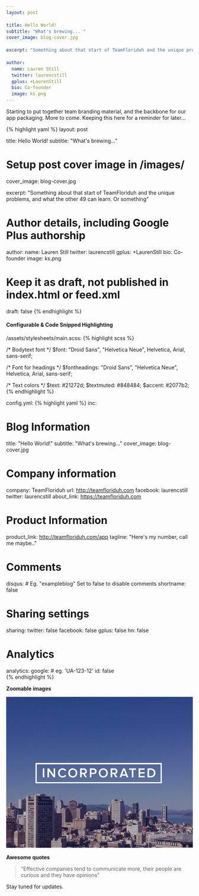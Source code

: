```yaml
---
layout: post

title: Hello World!
subtitle: "What's brewing... "
cover_image: blog-cover.jpg

excerpt: "Something about that start of TeamFloriduh and the unique problems, and what the other 49 can learn. Or something"

author:
  name: Lauren Still
  twitter: laurencstill
  gplus: +LaurenStill 
  bio: Co-founder
  image: ks.png
---
```


Starting to put together team branding material, and the backbone for our app packaging.  More to come.  Keeping this here for a reminder for later... 

{% highlight yaml %}
layout: post

title: Hello World!
subtitle: "What's brewing..."

# Setup post cover image in /images/
cover_image: blog-cover.jpg

excerpt: "Something about that start of TeamFloriduh and the unique problems, and what the other 49 can learn. Or something"


# Author details, including Google Plus authorship
author:
  name: Lauren Still
  twitter: laurencstill
  gplus: +LaurenStill 
  bio: Co-founder
  image: ks.png
  
# Keep it as draft, not published in index.html or feed.xml
draft: false
{% endhighlight %}

#### Configurable & Code Snipped Highlighting

/assets/stylesheets/main.scss:
{% highlight scss %}

/* Bodytext font */
$font: "Droid Sans", "Helvetica Neue", Helvetica, Arial, sans-serif;

/* Font for headings */
$fontheadings: "Droid Sans", "Helvetica Neue", Helvetica, Arial, sans-serif;

/* Text colors */
$text: #21272d;
$textmuted: #848484;
$accent: #2077b2;    
{% endhighlight %}

config.yml:
{% highlight yaml %}
inc:
  # Blog Information
  title:        "Hello World!"
  subtitle:     "What's brewing..."
  cover_image:  blog-cover.jpg
  
  # Company information
  company:      TeamFloriduh
  url:          http://teamfloriduh.com
  facebook:     laurencstill
  twitter:      laurencstill
  about_link:   https://teamfloriduh.com
  
  # Product Information
  product_link: http://teamfloriduh.com/app
  tagline:      "Here's my number, call me maybe.."
  
  # Comments
  disqus:
    # Eg. "exampleblog" Set to false to disable comments
    shortname:  false
  
  
  # Sharing settings
  sharing:
    twitter:    false
    facebook:   false
    gplus:      false
    hn:         false
    
  
 # Analytics     
  analytics:
    google: 
      # eg. 'UA-123-12'
      id:       false    
{% endhighlight %}

**Zoomable images**
<div class="full zoomable"><img src="/images/incorporated.jpg"></div>

**Awesome quotes**
> “Effective companies tend to communicate more, their people are curious and they have opinions”

Stay tuned for updates.